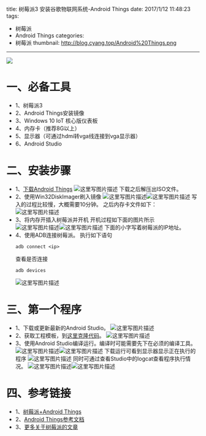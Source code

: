 title: 树莓派3 安装谷歌物联网系统-Android Things
date: 2017/1/12 11:48:23
tags:
- 树莓派
- Android Things
categories:
- 树莓派
thumbnail: http://blog.cyang.top/Android%20Things.png
---


![](http://blog.cyang.top/Android%20Things.png)

# 一、必备工具
- 1、树莓派3
- 2、Android Things安装镜像
- 3、Windows 10 IoT 核心版仪表板
- 4、内存卡（推荐8G以上）
- 5、显示器（可通过hdmi转vga线连接到vga显示器）
- 6、Android Studio

<!-- more -->

# 二、安装步骤
- 1、[下载Android Things](https://developer.android.com/things/preview/download.html)
![这里写图片描述](http://blog.cyang.top/20170112112357082?imageView2/0/interlace/1/q/100|watermark/2/text/Y3lhbmcudGVjaA==/font/Y29uc29sYXM=/fontsize/720/fill/I0Q0RUVGMQ==/dissolve/69/gravity/SouthEast/dx/10/dy/10)
下载之后解压出ISO文件。
- 2、使用Win32DiskImager刷入镜像
![这里写图片描述](http://blog.cyang.top/20170112112428676?imageView2/0/interlace/1/q/100|watermark/2/text/Y3lhbmcudGVjaA==/font/Y29uc29sYXM=/fontsize/720/fill/I0Q0RUVGMQ==/dissolve/69/gravity/SouthEast/dx/10/dy/10)![这里写图片描述](http://blog.cyang.top/20170112112436598?imageView2/0/interlace/1/q/100|watermark/2/text/Y3lhbmcudGVjaA==/font/Y29uc29sYXM=/fontsize/720/fill/I0Q0RUVGMQ==/dissolve/69/gravity/SouthEast/dx/10/dy/10)
写入的过程比较慢，大概需要10分钟。
之后内存卡文件如下：
![这里写图片描述](http://blog.cyang.top/20170112112522945?imageView2/0/interlace/1/q/100|watermark/2/text/Y3lhbmcudGVjaA==/font/Y29uc29sYXM=/fontsize/720/fill/I0Q0RUVGMQ==/dissolve/69/gravity/SouthEast/dx/10/dy/10)
- 3、将内存开插入树莓派并开机
开机过程如下面的图片所示
![这里写图片描述](http://blog.cyang.top/20170112113244868?imageView2/0/interlace/1/q/100|watermark/2/text/Y3lhbmcudGVjaA==/font/Y29uc29sYXM=/fontsize/720/fill/I0Q0RUVGMQ==/dissolve/69/gravity/SouthEast/dx/10/dy/10)![这里写图片描述](http://blog.cyang.top/20170112113306134?imageView2/0/interlace/1/q/100|watermark/2/text/Y3lhbmcudGVjaA==/font/Y29uc29sYXM=/fontsize/720/fill/I0Q0RUVGMQ==/dissolve/69/gravity/SouthEast/dx/10/dy/10)
下面的小字写着树莓派的IP地址。
- 4、使用ADB连接树莓派。
执行如下语句
  ```
  adb connect <ip>
  ```
  查看是否连接
  ```
  adb devices
  ```
  ![这里写图片描述](http://blog.cyang.top/20170112114039011?imageView2/0/interlace/1/q/100|watermark/2/text/Y3lhbmcudGVjaA==/font/Y29uc29sYXM=/fontsize/720/fill/I0Q0RUVGMQ==/dissolve/69/gravity/SouthEast/dx/10/dy/10)

# 三、第一个程序
- 1、下载或更新最新的Android Studio。
![这里写图片描述](http://blog.cyang.top/20170112114125574?imageView2/0/interlace/1/q/100|watermark/2/text/Y3lhbmcudGVjaA==/font/Y29uc29sYXM=/fontsize/720/fill/I0Q0RUVGMQ==/dissolve/69/gravity/SouthEast/dx/10/dy/10)
- 2、获取工程模板，到[这里克隆代码](https://github.com/androidthings/new-project-template)。
![这里写图片描述](http://blog.cyang.top/20170112114142231?imageView2/0/interlace/1/q/100|watermark/2/text/Y3lhbmcudGVjaA==/font/Y29uc29sYXM=/fontsize/720/fill/I0Q0RUVGMQ==/dissolve/69/gravity/SouthEast/dx/10/dy/10)
- 3、使用Android Studio编译运行。编译时可能需要先下在必须的编译工具。
![这里写图片描述](http://blog.cyang.top/20170112114234841?imageView2/0/interlace/1/q/100|watermark/2/text/Y3lhbmcudGVjaA==/font/Y29uc29sYXM=/fontsize/720/fill/I0Q0RUVGMQ==/dissolve/69/gravity/SouthEast/dx/10/dy/10)![这里写图片描述](http://blog.cyang.top/20170112114327419?imageView2/0/interlace/1/q/100|watermark/2/text/Y3lhbmcudGVjaA==/font/Y29uc29sYXM=/fontsize/720/fill/I0Q0RUVGMQ==/dissolve/69/gravity/SouthEast/dx/10/dy/10)
下载运行可看到显示器显示正在执行的程序
![这里写图片描述](http://blog.cyang.top/20170112114446391?imageView2/0/interlace/1/q/100|watermark/2/text/Y3lhbmcudGVjaA==/font/Y29uc29sYXM=/fontsize/720/fill/I0Q0RUVGMQ==/dissolve/69/gravity/SouthEast/dx/10/dy/10)
同时可通过查看Studio中的logcat查看程序执行情况。
![这里写图片描述](http://blog.cyang.top/20170112114544767?imageView2/0/interlace/1/q/100|watermark/2/text/Y3lhbmcudGVjaA==/font/Y29uc29sYXM=/fontsize/720/fill/I0Q0RUVGMQ==/dissolve/69/gravity/SouthEast/dx/10/dy/10)![这里写图片描述](http://blog.cyang.top/20170112114600889?imageView2/0/interlace/1/q/100|watermark/2/text/Y3lhbmcudGVjaA==/font/Y29uc29sYXM=/fontsize/720/fill/I0Q0RUVGMQ==/dissolve/69/gravity/SouthEast/dx/10/dy/10)
# 四、参考链接
- 1、[树莓派+Android Things](http://blog.csdn.net/joe544351900/article/details/54314333)
- 2、[Android Things参考文档](https://developer.android.com/things/hardware/raspberrypi.html)
- 3、[更多关于树莓派的文章](http://cyang.tech/categories/%E6%A0%91%E8%8E%93%E6%B4%BE/)
